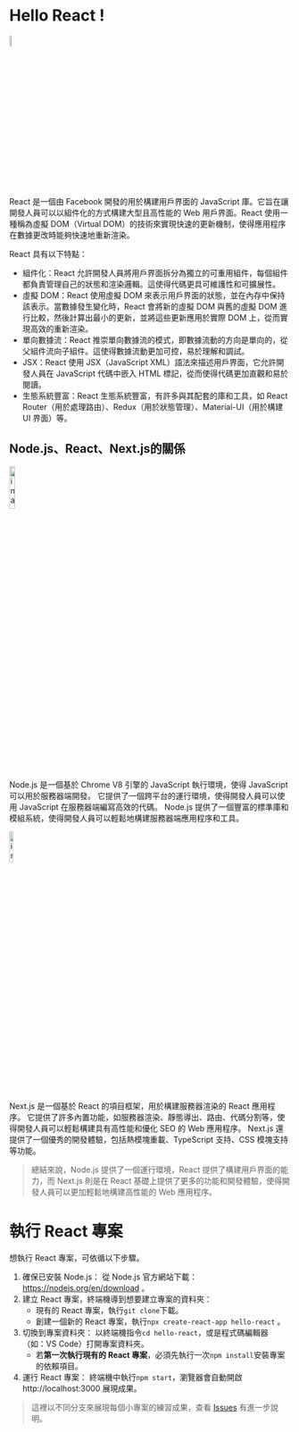 # Hello React !
<img src="https://upload.wikimedia.org/wikipedia/commons/thumb/3/30/React_Logo_SVG.svg/512px-React_Logo_SVG.svg.png" alt="image" width="7%" height="auto">

React 是一個由 Facebook 開發的用於構建用戶界面的 JavaScript 庫。它旨在讓開發人員可以以組件化的方式構建大型且高性能的 Web 用戶界面。React 使用一種稱為虛擬 DOM（Virtual DOM）的技術來實現快速的更新機制，使得應用程序在數據更改時能夠快速地重新渲染。

React 具有以下特點：
* 組件化：React 允許開發人員將用戶界面拆分為獨立的可重用組件，每個組件都負責管理自己的狀態和渲染邏輯。這使得代碼更具可維護性和可擴展性。
* 虛擬 DOM：React 使用虛擬 DOM 來表示用戶界面的狀態，並在內存中保持該表示。當數據發生變化時，React 會將新的虛擬 DOM 與舊的虛擬 DOM 進行比較，然後計算出最小的更新，並將這些更新應用於實際 DOM 上，從而實現高效的重新渲染。
* 單向數據流：React 推崇單向數據流的模式，即數據流動的方向是單向的，從父組件流向子組件。這使得數據流動更加可控，易於理解和調試。
* JSX：React 使用 JSX（JavaScript XML）語法來描述用戶界面，它允許開發人員在 JavaScript 代碼中嵌入 HTML 標記，從而使得代碼更加直觀和易於閱讀。
* 生態系統豐富：React 生態系統豐富，有許多與其配套的庫和工具，如 React Router（用於處理路由）、Redux（用於狀態管理）、Material-UI（用於構建 UI 界面）等。

## Node.js、React、Next.js的關係
<img src="https://upload.wikimedia.org/wikipedia/commons/7/7e/Node.js_logo_2015.svg" alt="image" width="14%" height="auto">

Node.js 是一個基於 Chrome V8 引擎的 JavaScript 執行環境，使得 JavaScript 可以用於服務器端開發。
它提供了一個跨平台的運行環境，使得開發人員可以使用 JavaScript 在服務器端編寫高效的代碼。
Node.js 提供了一個豐富的標準庫和模組系統，使得開發人員可以輕鬆地構建服務器端應用程序和工具。

<img src="https://upload.wikimedia.org/wikipedia/commons/8/8e/Nextjs-logo.svg" alt="image" width="12%" height="auto">

Next.js 是一個基於 React 的項目框架，用於構建服務器渲染的 React 應用程序。
它提供了許多內置功能，如服務器渲染、靜態導出、路由、代碼分割等，使得開發人員可以輕鬆構建具有高性能和優化 SEO 的 Web 應用程序。
Next.js 還提供了一個優秀的開發體驗，包括熱模塊重載、TypeScript 支持、CSS 模塊支持等功能。

> 總結來說，Node.js 提供了一個運行環境，React 提供了構建用戶界面的能力，而 Next.js 則是在 React 基礎上提供了更多的功能和開發體驗，使得開發人員可以更加輕鬆地構建高性能的 Web 應用程序。

# 執行 React 專案
想執行 React 專案，可依循以下步驟。
1. 確保已安裝 Node.js：
從 Node.js 官方網站下載：https://nodejs.org/en/download 。
2. 建立 React 專案，終端機導到想要建立專案的資料夾：
    * 現有的 React 專案，執行`git clone`下載。
    * 創建一個新的 React 專案，執行`npx create-react-app hello-react` 。
4. 切換到專案資料夾：
以終端機指令`cd hello-react`，或是程式碼編輯器（如：VS Code）打開專案資料夾。
    * 若**第一次執行現有的 React 專案**，必須先執行一次`npm install`安裝專案的依賴項目。
5. 運行 React 專案：
終端機中執行`npm start`，瀏覽器會自動開啟 http://localhost:3000 展現成果。

> 這裡以不同分支來展現每個小專案的練習成果，查看 [Issues](https://github.com/katie924/hello-react/issues) 有進一步說明。
